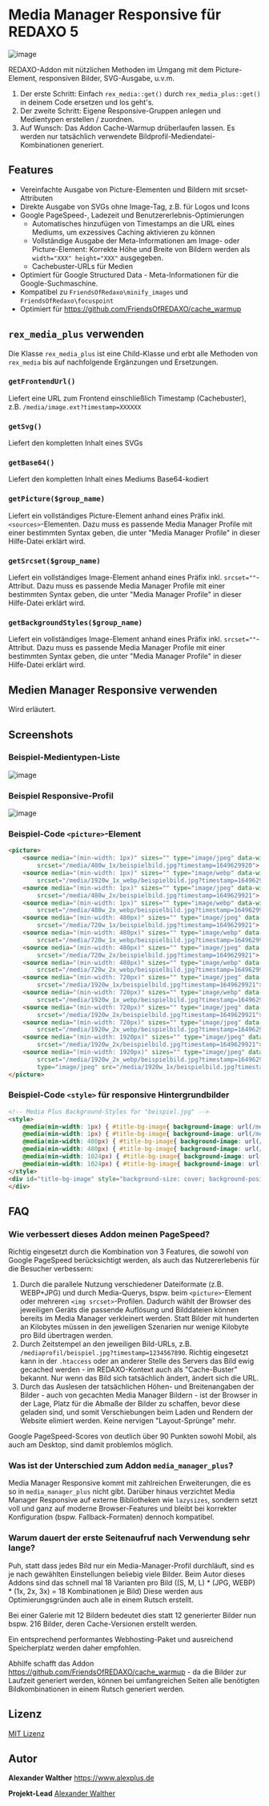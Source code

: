 # Media Manager Responsive für REDAXO 5

![image](https://user-images.githubusercontent.com/3855487/162645318-e2c50a9f-6ea3-4a6c-8633-3603f9a2e4e5.png)


REDAXO-Addon mit nützlichen Methoden im Umgang mit dem Picture-Element, responsiven Bilder, SVG-Ausgabe, u.v.m.

1. Der erste Schritt: Einfach `rex_media::get()` durch `rex_media_plus::get()` in deinem Code ersetzen und los geht's.
2. Der zweite Schritt: Eigene Responsive-Gruppen anlegen und Medientypen erstellen / zuordnen.
3. Auf Wunsch: Das Addon Cache-Warmup drüberlaufen lassen. Es werden nur tatsächlich verwendete Bildprofil-Mediendatei-Kombinationen generiert. 

## Features

* Vereinfachte Ausgabe von Picture-Elementen und Bildern mit srcset-Attributen
* Direkte Ausgabe von SVGs ohne Image-Tag, z.B. für Logos und Icons 
* Google PageSpeed-, Ladezeit und Benutzererlebnis-Optimierungen 
  * Automatisches hinzufügen von Timestamps an die URL eines Mediums, um exzessives Caching aktivieren zu können
  * Vollständige Ausgabe der Meta-Informationen am Image- oder Picture-Element: Korrekte Höhe und Breite von Bildern werden als `width="XXX" height="XXX"` ausgegeben.
  * Cachebuster-URLs für Medien 
* Optimiert für Google Structured Data - Meta-Informationen für die Google-Suchmaschine.
* Kompatibel zu `FriendsOfRedaxo\minify_images` und `FriendsOfRedaxo\focuspoint`
* Optimiert für https://github.com/FriendsOfREDAXO/cache_warmup

## `rex_media_plus` verwenden

Die Klasse `rex_media_plus` ist eine Child-Klasse und erbt alle Methoden von `rex_media` bis auf nachfolgende Ergänzungen und Ersetzungen.

### `getFrontendUrl()`

Liefert eine URL zum Frontend einschließlich Timestamp (Cachebuster), z.B. `/media/image.ext?timestamp=XXXXXX`

### `getSvg()`

Liefert den kompletten Inhalt eines SVGs

### `getBase64()`

Liefert den kompletten Inhalt eines Mediums Base64-kodiert

### `getPicture($group_name)`

Liefert ein vollständiges Picture-Element anhand eines Präfix inkl. `<sources>`-Elementen. Dazu muss es passende Media Manager Profile mit einer bestimmten Syntax geben, die unter "Media Manager Profile" in dieser Hilfe-Datei erklärt wird.

### `getSrcset($group_name)`

Liefert ein vollständiges Image-Element anhand eines Präfix inkl. `srcset=""`-Attribut. Dazu muss es passende Media Manager Profile mit einer bestimmten Syntax geben, die unter "Media Manager Profile" in dieser Hilfe-Datei erklärt wird.

### `getBackgroundStyles($group_name)`

Liefert ein vollständiges Image-Element anhand eines Präfix inkl. `srcset=""`-Attribut. Dazu muss es passende Media Manager Profile mit einer bestimmten Syntax geben, die unter "Media Manager Profile" in dieser Hilfe-Datei erklärt wird.

## Medien Manager Responsive verwenden

Wird erläutert.

## Screenshots

### Beispiel-Medientypen-Liste

![image](https://user-images.githubusercontent.com/3855487/162642967-8dee2322-2702-4486-85fb-e988cbe8ef37.png)

### Beispiel Responsive-Profil

![image](https://user-images.githubusercontent.com/3855487/162643004-cc5614c2-e043-4a9b-a118-231853608b53.png)

### Beispiel-Code `<picture>`-Element

```html
<picture>
    <source media="(min-width: 1px)" sizes="" type="image/jpeg" data-width="480" data-height="321"
        srcset="/media/480w_1x/beispielbild.jpg?timestamp=1649629920">
    <source media="(min-width: 1px)" sizes="" type="image/webp" data-width="1024" data-height="683"
        srcset="/media/1920w_1x_webp/beispielbild.jpg?timestamp=1649629920">
    <source media="(min-width: 1px)" sizes="" type="image/jpeg" data-width="960" data-height="641"
        srcset="/media/480w_2x/beispielbild.jpg?timestamp=1649629921">
    <source media="(min-width: 1px)" sizes="" type="image/webp" data-width="960" data-height="641"
        srcset="/media/480w_2x_webp/beispielbild.jpg?timestamp=1649629921">
    <source media="(min-width: 480px)" sizes="" type="image/jpeg" data-width="720" data-height="481"
        srcset="/media/720w_1x/beispielbild.jpg?timestamp=1649629921">
    <source media="(min-width: 480px)" sizes="" type="image/webp" data-width="720" data-height="481"
        srcset="/media/720w_1x_webp/beispielbild.jpg?timestamp=1649629921">
    <source media="(min-width: 480px)" sizes="" type="image/jpeg" data-width="1024" data-height="683"
        srcset="/media/720w_2x/beispielbild.jpg?timestamp=1649629921">
    <source media="(min-width: 480px)" sizes="" type="image/webp" data-width="1024" data-height="683"
        srcset="/media/720w_2x_webp/beispielbild.jpg?timestamp=1649629921">
    <source media="(min-width: 720px)" sizes="" type="image/jpeg" data-width="1024" data-height="683"
        srcset="/media/1920w_1x/beispielbild.jpg?timestamp=1649629921">
    <source media="(min-width: 720px)" sizes="" type="image/webp" data-width="1024" data-height="683"
        srcset="/media/1920w_1x_webp/beispielbild.jpg?timestamp=1649629920">
    <source media="(min-width: 720px)" sizes="" type="image/jpeg" data-width="1024" data-height="683"
        srcset="/media/1920w_2x/beispielbild.jpg?timestamp=1649629921">
    <source media="(min-width: 720px)" sizes="" type="image/jpeg" data-width="1024" data-height="683"
        srcset="/media/1920w_2x_webp/beispielbild.jpg?timestamp=1649629921">
    <source media="(min-width: 1920px)" sizes="" type="image/jpeg" data-width="1024" data-height="683"
        srcset="/media/1920w_2x/beispielbild.jpg?timestamp=1649629921">
    <source media="(min-width: 1920px)" sizes="" type="image/jpeg" data-width="1024" data-height="683"
        srcset="/media/1920w_2x_webp/beispielbild.jpg?timestamp=1649629921"><img style="width: 100%; height: auto;"
        type="image/jpeg" src="/media/1920w_1x/beispielbild.jpg?timestamp=1649629921" width="1024" height="683" alt="">
</picture>
```

### Beispiel-Code `<style>` für responsive Hintergrundbilder

```html
<!-- Media Plus Background-Styles for "beispiel.jpg" -->
<style>
    @media(min-width: 1px) { #title-bg-image{ background-image: url(/media/bs5.title.3x1_s/beispiel.jpg?timestamp=1649631662);} }
    @media(min-width: 1px) { #title-bg-image{ background-image: url(/media/bs5.title.3x1_s_webp/beispiel.jpg?timestamp=1649631680);} }
    @media(min-width: 480px) { #title-bg-image{ background-image: url(/media/bs5.title.3x1_m/beispiel.jpg?timestamp=1649631681);} }
    @media(min-width: 480px) { #title-bg-image{ background-image: url(/media/bs5.title.3x1_m_webp/beispiel.jpg?timestamp=1649631682);} }
    @media(min-width: 1024px) { #title-bg-image{ background-image: url(/media/bs5.title.3x1_l/beispiel.jpg?timestamp=1649631683);} }
    @media(min-width: 1024px) { #title-bg-image{ background-image: url(/media/bs5.title.3x1_l_webp/beispiel.jpg?timestamp=1649631684);} }
</style>    
<div id="title-bg-image" style="background-size: cover; background-position: center">
</div>
```

## FAQ

### Wie verbessert dieses Addon meinen PageSpeed?

Richtig eingesetzt durch die Kombination von 3 Features, die sowohl von Google PageSpeed berücksichtigt werden, als auch das Nutzererlebenis für die Besucher verbessern: 

1. Durch die parallele Nutzung verschiedener Dateiformate (z.B. WEBP+JPG) und durch Media-Querys, bspw. beim `<picture>`-Element oder mehreren `<img srcset>`-Profilen. Dadurch wählt der Browser des jeweiligen Geräts die passende Auflösung und Bilddateien können bereits im Media Manager verkleinert werden. Statt Bilder mit hunderten an Kilobytes müssen in den jeweiligen Szenarien nur wenige Kilobyte pro Bild übertragen werden.
2. Durch Zeitstempel an den jeweiligen Bild-URLs, z.B. `/mediaprofil/beispiel.jpg?timestamp=1234567890`. Richtig eingesetzt kann in der `.htaccess` oder an anderer Stelle des Servers das Bild ewig gecached werden - im REDAXO-Kontext auch als "Cache-Buster" bekannt. Nur wenn das Bild sich tatsächlich ändert, ändert sich die URL.
3. Durch das Auslesen der tatsächlichen Höhen- und Breitenangaben der Bilder - auch von gecachten Media Manager Bildern - ist der Browser in der Lage, Platz für die Abmaße der Bilder zu schaffen, bevor diese geladen sind, und somit Verschiebungen beim Laden und Rendern der Website elimiert werden. Keine nervigen "Layout-Sprünge" mehr.

Google PageSpeed-Scores von deutlich über 90 Punkten sowohl Mobil, als auch am Desktop, sind damit problemlos möglich.

### Was ist der Unterschied zum Addon `media_manager_plus`?

Media Manager Responsive kommt mit zahlreichen Erweiterungen, die es so in `media_manager_plus` nicht gibt. Darüber hinaus verzichtet Media Manager Responsive auf externe Bibliotheken wie `lazysizes`, sondern setzt voll und ganz auf moderne Browser-Features und bleibt bei korrekter Konfiguration (bspw. Fallback-Formaten) dennoch kompatibel.

### Warum dauert der erste Seitenaufruf nach Verwendung sehr lange?

Puh, statt dass jedes Bild nur ein Media-Manager-Profil durchläuft, sind es je nach gewählten Einstellungen beliebig viele Bilder. Beim Autor dieses Addons sind das schnell mal 18 Varianten pro Bild ((S, M, L) * (JPG, WEBP) * (1x, 2x, 3x) = 18 Kombinationen je Bild) Diese werden aus Optimierungsgründen auch alle in einem Rutsch erstellt.

Bei einer Galerie mit 12 Bildern bedeutet dies statt 12 generierter Bilder nun bspw. 216 Bilder, deren Cache-Versionen erstellt werden.

Ein entsprechend performantes Webhosting-Paket und ausreichend Speicherplatz werden daher empfohlen.

Abhilfe schafft das Addon https://github.com/FriendsOfREDAXO/cache_warmup - da die Bilder zur Laufzeit generiert werden, können bei umfangreichen Seiten alle benötigten Bildkombinationen in einem Rutsch generiert werden.

## Lizenz

[MIT Lizenz](https://github.com/alexplusde/media_manager_responsive/blob/master/LICENSE.md) 

## Autor

**Alexander Walther**
https://www.alexplus.de

**Projekt-Lead** 
[Alexander Walther](https://www.alexplus.de)

